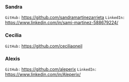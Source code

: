 ### Sandra

`GitHub:` https://github.com/sandramartinezarrieta
`LinkedIn:` https://www.linkedin.com/in/sami-martinez-588679224/


### Cecilia

`GitHub:` https://github.com/ceciliaoneil


### Alexis

`GitHub:` https://github.com/aleperix
`LinkedIn:` https://www.linkedin.com/in/Aleperix/
